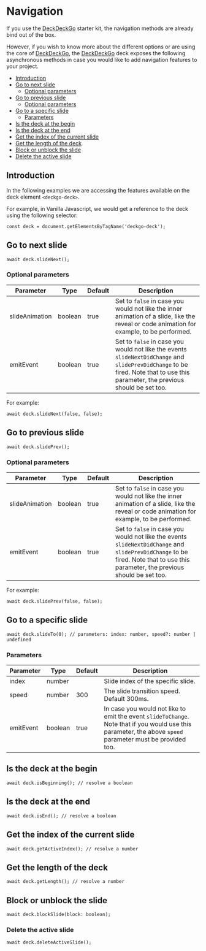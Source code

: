 # Navigation

If you use the [DeckDeckGo] starter kit, the navigation methods are already bind out of the box.

However, if you wish to know more about the different options or are using the core of [DeckDeckGo], the [DeckDeckGo] deck exposes the following asynchronous methods in case you would like to add navigation features to your project.

- [Introduction](#app-deck-navigation-introduction)
- [Go to next slide](#app-deck-navigation-go-to-next-slide)
  - [Optional parameters](#app-deck-navigation-optional-parameters)
- [Go to previous slide](#app-deck-navigation-go-to-previous-slide)
  - [Optional parameters](#app-deck-navigation-optional-parameters-1)
- [Go to a specific slide](#app-deck-navigation-go-to-a-specific-slide)
  - [Parameters](#app-deck-navigation-parameters)
- [Is the deck at the begin](#app-deck-navigation-is-the-deck-at-the-begin)
- [Is the deck at the end](#app-deck-navigation-is-the-deck-at-the-end)
- [Get the index of the current slide](#app-deck-navigation-get-the-index-of-the-current-slide)
- [Get the length of the deck](#app-deck-navigation-get-the-length-of-the-deck)
- [Block or unblock the slide](#app-deck-navigation-block-or-unblock-the-slide)
- [Delete the active slide](#app-deck-navigation-delete-the-active-slide)

## Introduction

In the following examples we are accessing the features available on the deck element `<deckgo-deck>`.
 
For example, in Vanilla Javascript, we would get a reference to the deck using the following selector:

```
const deck = document.getElementsByTagName('deckgo-deck');
```

## Go to next slide

```
await deck.slideNext();
```

### Optional parameters

| Parameter                      | Type | Default | Description |
| -------------------------- |-----------------|-----------------|-----------------|
| slideAnimation | boolean | true | Set to `false` in case you would not like the inner animation of a slide, like the reveal or code animation for example, to be performed. |
| emitEvent | boolean | true | Set to `false` in case you would not like the events `slideNextDidChange` and `slidePrevDidChange` to be fired. Note that to use this parameter, the previous should be set too. |

For example:

```
await deck.slideNext(false, false);
```

## Go to previous slide

```
await deck.slidePrev();
```

### Optional parameters

| Parameter                      | Type | Default | Description |
| -------------------------- |-----------------|-----------------|-----------------|
| slideAnimation | boolean | true | Set to `false` in case you would not like the inner animation of a slide, like the reveal or code animation for example, to be performed. |
| emitEvent | boolean | true | Set to `false` in case you would not like the events `slideNextDidChange` and `slidePrevDidChange` to be fired. Note that to use this parameter, the previous should be set too. |

For example:

```
await deck.slidePrev(false, false);
```

## Go to a specific slide

```
await deck.slideTo(0); // parameters: index: number, speed?: number | undefined
```

### Parameters

| Parameter                      | Type | Default | Description |
| -------------------------- |-----------------|-----------------|-----------------|
| index | number | | Slide index of the specific slide. |
| speed | number | 300 | The slide transition speed. Default 300ms. |
| emitEvent | boolean | true | In case you would not like to emit the event `slideToChange`. Note that if you would use this parameter, the above `speed` parameter must be provided too. |

## Is the deck at the begin

```
await deck.isBeginning(); // resolve a boolean
```

## Is the deck at the end

```
await deck.isEnd(); // resolve a boolean
```

## Get the index of the current slide 

```
await deck.getActiveIndex(); // resolve a number
```

## Get the length of the deck

```
await deck.getLength(); // resolve a number
```

## Block or unblock the slide

```
await deck.blockSlide(block: boolean);
```

### Delete the active slide

```
await deck.deleteActiveSlide();
```

[DeckDeckGo]: https://deckdeckgo.com
